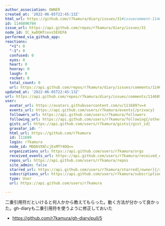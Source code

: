 ```yaml
---
author_association: OWNER
created_at: '2022-06-05T22:45:13Z'
html_url: https://github.com/r7kamura/diary/issues/31#issuecomment-1146896704
id: 1146896704
issue_url: https://api.github.com/repos/r7kamura/diary/issues/31
node_id: IC_kwDOHTcevs5EXEFA
performed_via_github_app: 
reactions:
  "+1": 0
  "-1": 0
  confused: 0
  eyes: 0
  heart: 0
  hooray: 0
  laugh: 0
  rocket: 0
  total_count: 0
  url: https://api.github.com/repos/r7kamura/diary/issues/comments/1146896704/reactions
updated_at: '2022-06-05T22:45:13Z'
url: https://api.github.com/repos/r7kamura/diary/issues/comments/1146896704
user:
  avatar_url: https://avatars.githubusercontent.com/u/111689?v=4
  events_url: https://api.github.com/users/r7kamura/events{/privacy}
  followers_url: https://api.github.com/users/r7kamura/followers
  following_url: https://api.github.com/users/r7kamura/following{/other_user}
  gists_url: https://api.github.com/users/r7kamura/gists{/gist_id}
  gravatar_id: ''
  html_url: https://github.com/r7kamura
  id: 111689
  login: r7kamura
  node_id: MDQ6VXNlcjExMTY4OQ==
  organizations_url: https://api.github.com/users/r7kamura/orgs
  received_events_url: https://api.github.com/users/r7kamura/received_events
  repos_url: https://api.github.com/users/r7kamura/repos
  site_admin: false
  starred_url: https://api.github.com/users/r7kamura/starred{/owner}{/repo}
  subscriptions_url: https://api.github.com/users/r7kamura/subscriptions
  type: User
  url: https://api.github.com/users/r7kamura

---
```

二重引用符だといけると何人かから教えてもらった。動く方法が分かって良かった。gh-diaryも二重引用符を使うように修正しておいた

- https://github.com/r7kamura/gh-diary/pull/5